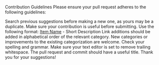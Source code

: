   Contribution Guidelines
Please ensure your pull request adheres to the following guidelines:

Search previous suggestions before making a new one, as yours may be a duplicate.
Make sure your contribution is useful before submitting.
Use the following format: [Item Name](link) - Short Description
Link additions should be added in alphabetical order of the relevant category.
New categories or improvements to the existing categorization are welcome.
Check your spelling and grammar.
Make sure your text editor is set to remove trailing whitespace.
The pull request and commit should have a useful title.
Thank you for your suggestions!
